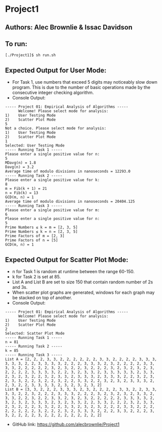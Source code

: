 # Project1
Authors: Alec Brownlie & Issac Davidson
----------------------------
To run:
----------------------------
```
[./Project1]$ sh run.sh
```
Expected Output for User Mode:
----------------------------
- For Task 1, use numbers that exceed 5 digits may noticeably slow down program. This is due to the number of basic operations made by the consecutive integer checking algorithm.
- Console Output:
```
----- Project 01: Empirical Analysis of Algorithms -----
      Welcome! Please select mode for analysis: 
1)    User Testing Mode
2)    Scatter Plot Mode
5
Not a choice. Please select mode for analysis: 
1)    User Testing Mode
2)    Scatter Plot Mode
1
Selected: User Testing Mode
----- Running Task 1 -----
Please enter a single positive value for n: 
5
MDavg(n) = 1.8
Davg(n) = 3.2
Average time of modulo divisions in nanoseconds = 12293.0
----- Running Task 2 -----
Please enter a single positive value for k: 
8
m = Fib(k + 1) = 21
n = Fib(k) = 13
GCD(m, n) = 1
Average time of modulo divisions in nanoseconds = 20404.125
----- Running Task 3 -----
Please enter a single positive value for m: 
6
Please enter a single positive value for n: 
5
Prime Numbers ≤ k = m = [2, 3, 5]
Prime Numbers ≤ k = n = [2, 3, 5]
Prime Factors of m = [2, 3]
Prime Factors of n = [5]
GCD(m, n) = 1
```

Expected Output for Scatter Plot Mode:
-----------------------------
- n for Task 1 is random at runtime between the range 60-150.
- k for Task 2 is set at 85. 
- List A and List B are set to size 150 that contain random number of 2s and 3s.
- When scatter plot graphs are generated, windows for each graph may be stacked on top of another.
- Console Output:
```
----- Project 01: Empirical Analysis of Algorithms -----
      Welcome! Please select mode for analysis: 
1)    User Testing Mode
2)    Scatter Plot Mode
2
Selected: Scatter Plot Mode
----- Running Task 1 -----
n = 81
----- Running Task 2 -----
k = 85
----- Running Task 3 -----
List A = [2, 2, 2, 3, 3, 2, 2, 2, 2, 2, 2, 3, 3, 2, 2, 2, 2, 3, 3, 3, 3, 3, 3, 2, 2, 3, 3, 3, 3, 2, 2, 2, 3, 3, 3, 2, 3, 2, 2, 2, 2, 3, 3, 3, 3, 2, 2, 2, 2, 2, 3, 2, 3, 2, 2, 3, 2, 2, 2, 3, 2, 3, 2, 3, 2, 3, 2, 2, 2, 2, 3, 3, 3, 3, 2, 2, 3, 2, 3, 3, 2, 3, 3, 3, 3, 3, 2, 3, 3, 2, 3, 2, 3, 2, 2, 3, 2, 3, 3, 2, 3, 3, 3, 2, 3, 3, 3, 2, 2, 3, 2, 3, 2, 3, 3, 2, 2, 3, 2, 2, 3, 2, 2, 3, 3, 2, 2, 3, 2, 3, 2, 3, 3, 3, 2, 2, 3, 2, 2, 3, 3, 3, 3, 2, 3, 2, 3, 2, 3, 2]
List B = [3, 3, 2, 2, 2, 3, 3, 3, 2, 3, 2, 2, 2, 2, 3, 3, 2, 2, 3, 3, 3, 3, 2, 2, 3, 2, 2, 2, 3, 3, 3, 2, 2, 2, 3, 2, 3, 2, 3, 2, 3, 3, 2, 3, 3, 2, 2, 3, 2, 2, 3, 3, 2, 3, 2, 3, 2, 2, 2, 2, 2, 3, 3, 3, 3, 2, 3, 2, 3, 2, 3, 3, 3, 2, 3, 2, 3, 3, 2, 2, 3, 3, 2, 2, 2, 3, 2, 3, 3, 2, 3, 2, 2, 2, 3, 3, 2, 2, 3, 3, 2, 3, 2, 3, 2, 2, 2, 3, 3, 2, 2, 2, 2, 2, 2, 2, 2, 3, 2, 2, 2, 3, 2, 3, 3, 3, 2, 2, 2, 3, 3, 2, 2, 2, 3, 3, 2, 2, 2, 2, 3, 2, 2, 2, 2, 2, 2, 2, 2, 2]
```
- GitHub link: https://github.com/alecbrownlie/Project1
